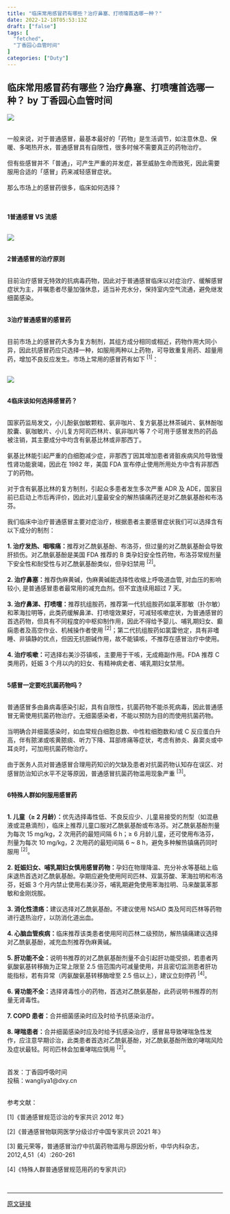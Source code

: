 ```yaml
---
title: "临床常用感冒药有哪些？治疗鼻塞、打喷嚏首选哪一种？"
date: 2022-12-18T05:53:13Z
draft: ["false"]
tags: [
  "fetched",
  "丁香园心血管时间"
]
categories: ["Duty"]
---
```

临床常用感冒药有哪些？治疗鼻塞、打喷嚏首选哪一种？ by 丁香园心血管时间
------
<div><section data-role="outer" label="edit by 135editor"><p><img data-galleryid="" data-ratio="0.13043478260869565" data-src="https://mmbiz.qpic.cn/mmbiz_gif/IAjOtFFWic2q6xLducYlOpapTs1W5YvST9KOk36kzpZCfzNla7b7kNF0vBGOMsKce2zQoyxF6q3pciasTvkjk7mw/640?wx_fmt=gif" data-type="gif" data-w="690" src="https://mmbiz.qpic.cn/mmbiz_gif/IAjOtFFWic2q6xLducYlOpapTs1W5YvST9KOk36kzpZCfzNla7b7kNF0vBGOMsKce2zQoyxF6q3pciasTvkjk7mw/640?wx_fmt=gif"></p><section><br></section><section>一般来说，对于普通感冒，最基本最好的「药物」是生活调节，如注意休息、保暖、多喝热开水，普通感冒具有自限性，很多时候不需要真正的药物治疗。</section><section><br></section><section>但有些感冒并不「普通」，可产生严重的并发症，甚至威胁生命而致死，因此需要服用合适的「感冒」药来减轻感冒症状。</section><section><br></section><section>那么市场上的感冒药很多，临床如何选择？<br></section><section><br></section><section><br></section><section><section><section data-tools="135编辑器" data-id="33" data-color="#6b160b"><p><span><strong>1</strong></span><span><strong data-brushtype="text">普通感冒 VS 流感</strong></span></p></section></section></section><section><br></section><section><img data-cropselx1="0" data-cropselx2="562" data-cropsely1="0" data-cropsely2="214" data-ratio="0.3814814814814815" data-s="300,640" data-src="https://mmbiz.qpic.cn/mmbiz_png/IAjOtFFWic2ricWxNcoeARP6A8M2X8AM8vJVqcsDiclic5llVoXfNj9l90zG6WwGVtVa9TUShv10Z4SISTjRxicia2Ag/640?wx_fmt=png" data-type="png" data-w="1080" src="https://mmbiz.qpic.cn/mmbiz_png/IAjOtFFWic2ricWxNcoeARP6A8M2X8AM8vJVqcsDiclic5llVoXfNj9l90zG6WwGVtVa9TUShv10Z4SISTjRxicia2Ag/640?wx_fmt=png"></section><section><br></section><section><section><section data-tools="135编辑器" data-id="33" data-color="#6b160b"><p><span><strong>2</strong></span><span><strong data-brushtype="text">普通感冒的治疗原则</strong></span></p></section></section></section><section><br></section><section>目前治疗感冒无特效的抗病毒药物，因此对于普通感冒临床以对症治疗、缓解感冒症状为主，并嘱患者尽量加强休息，适当补充水分，保持室内空气流通，避免继发细菌感染。</section><section><br></section><section><section><section data-tools="135编辑器" data-id="33" data-color="#6b160b"><p><span><strong>3</strong></span><span><strong data-brushtype="text">治疗普通感冒的感冒药</strong></span></p></section></section></section><section><br></section><section>目前市场上的感冒药大多为复方制剂，其组方成分相同或相近，药物作用大同小异，因此抗感冒药应<span>只选择一种</span>，如服用两种以上药物，可导致重复用药、超量用药，增加不良反应发生。市场上常用的感冒药有如下 <sup>[1]</sup>：</section><section><br></section><p><img data-cropselx1="0" data-cropselx2="562" data-cropsely1="0" data-cropsely2="885" data-ratio="1.575" data-s="300,640" data-src="https://mmbiz.qpic.cn/mmbiz_png/IAjOtFFWic2ricWxNcoeARP6A8M2X8AM8vR1JhwZibmTgxibbwichqybd3EumrP2IPWzXP1ryCf4nqFibiaib0YAInibq8w/640?wx_fmt=png" data-type="png" data-w="1080" src="https://mmbiz.qpic.cn/mmbiz_png/IAjOtFFWic2ricWxNcoeARP6A8M2X8AM8vR1JhwZibmTgxibbwichqybd3EumrP2IPWzXP1ryCf4nqFibiaib0YAInibq8w/640?wx_fmt=png"><br><br></p><section><section><section data-tools="135编辑器" data-id="33" data-color="#6b160b"><p><span><strong>4</strong></span><span><strong data-brushtype="text">临床该如何选择感冒药？</strong></span></p></section></section></section><section><br></section><section>国家药监局发文，小儿酚氨伽敏颗粒、氨非咖片、复方氨基比林茶碱片、氨林酚咖胶囊、氨咖敏片、小儿复方阿司匹林片、氨非咖片等 7 个可用于感冒发热的药品被注销，其主要成分中均含有氨基比林或非那西丁。<br><br><span>氨基比林</span>能引起严重的白细胞减少症，<span>非那西丁</span>因其增加患者肾脏疾病风险导致慢性肾功能衰竭，因此在 1982 年，美国 FDA 宣布停止使用所用处方中含有非那西丁的药物。<br><br>对于含有氨基比林的复方制剂，引起众多患者发生多次严重 ADR 及 ADE，国家目前已启动上市后再评价，因此对儿童最安全的解热镇痛药还是对乙酰氨基酚和布洛芬。<br><br></section><section>我们临床中治疗普通感冒主要对症治疗，根据患者主要感冒症状我们可以选择含有以下成分的制剂：<br></section><section><br></section><section><section><section><section><section><section><section><section><strong>1. 治疗发热、咽喉痛：</strong>推荐对<span>乙酰氨基酚、布洛芬</span>，但过量的对乙酰氨基酚会导致肝损伤。对乙酰氨基酚是美国 FDA 推荐的 B 类孕妇安全性药物，布洛芬常规剂量下安全性和耐受性与对乙酰氨基酚类似，但孕妇禁用 <sup>[2]</sup>。</section><section><br></section><section><strong>2. 治疗鼻塞：</strong>推荐<span>伪麻黄碱</span>，伪麻黄碱能选择性收缩上呼吸道血管, 对血压的影响较小, 是普通感冒患者最常用的减充血剂。但不宜连续用超过 7 天。</section><section><br></section><section><strong>3. 治疗鼻涕、打喷嚏：</strong>推荐<span>抗组胺药</span>，推荐第一代抗组胺药如氯苯那敏（扑尔敏）和苯海拉明等，此类药缓解鼻涕、打喷嚏效果好，可减轻咳嗽症状，为普通感冒的首选药物，但具有不同程度的中枢抑制作用，因此不得给予婴儿、哺乳期妇女、癫痫患者及高空作业、机械操作者使用 <sup>[2]</sup>；第二代抗组胺药如氯雷他定，具有非嗜睡、非镇静的优点，但因无抗胆碱作用，故不能镇咳，不推荐在感冒治疗中使用。</section><section><br></section><section><strong>4. 治疗咳嗽：</strong>可选择<span>右美沙芬</span>镇咳，主要用于干咳，无成瘾副作用。FDA 推荐 C 类用药，妊娠 3 个月以内的妇女、有精神病史者、哺乳期妇女禁用。</section></section></section></section></section></section></section></section><section><br></section><section><section><section data-tools="135编辑器" data-id="33" data-color="#6b160b"><p><span><strong>5</strong></span><span><strong data-brushtype="text">感冒一定要吃抗菌药物吗？</strong></span></p></section></section></section><section><br></section><section>普通感冒多由鼻病毒感染引起，具有自限性，抗菌药物不能杀死病毒，因此普通感冒<span>无需</span>使用抗菌药物治疗。无细菌感染者，不能以预防为目的而使用抗菌药物。<br><br>当明确合并细菌感染时，如血常规白细胞总数、中性粒细胞数和/或 C 反应蛋白升高，伴有脓涕或咳黄脓痰、听力下降、耳部疼痛等症状，考虑有肺炎、鼻窦炎或中耳炎时，可加用抗菌药物治疗。<br><br></section><section>由于医务人员对普通感冒合理用药知识的欠缺及患者对抗菌药物认知存在误区、对感冒防治知识水平不足等原因，普通感冒抗菌药物滥用现象严重 <sup>[3]</sup>。</section><section><br></section><section><section><section data-tools="135编辑器" data-id="33" data-color="#6b160b"><p><span><strong>6</strong></span><span><strong data-brushtype="text">特殊人群如何服用感冒药</strong></span></p></section></section></section><section><br></section><section><strong>1. 儿童（≥ 2 月龄）：</strong>优先选择毒性低、不良反应少、儿童易接受的剂型（如混悬液或混悬滴剂），临床上推荐儿童口服对乙酰氨基酚或布洛芬。对乙酰氨基酚剂量为每次 15 mg/kg，2 次用药的最短间隔 6 h；≥ 6 月龄儿童，还可使用布洛芬，剂量为每次 10 mg/kg，2 次用药的最短间隔 6 ~ 8 h，避免多种解热镇痛药同时服用 <sup>[2]</sup>。</section><section><br></section><section><strong>2. 妊娠妇女、哺乳期妇女慎用感冒药物：</strong>孕妇在物理降温、充分补水等基础上临床退热首选对乙酰氨基酚。孕期应避免使用阿司匹林、双氯芬酸、苯海拉明和布洛芬，妊娠 3 个月内禁止使用右美沙芬，哺乳期避免使用苯海拉明、马来酸氯苯那敏和金刚烷胺。</section><section><br></section><section><strong>3. 消化性溃疡：</strong>建议选择对乙酰氨基酚。<span>不建议</span>使用 NSAID 类及阿司匹林等药物进行退热治疗，以防消化道出血。</section><section><br></section><section><strong>4. 心脑血管疾病：</strong>临床推荐该类患者使用阿司匹林二级预防，解热镇痛建议选择对乙酰氨基酚，减充血剂推荐伪麻黄碱。</section><section><br></section><section><strong>5. 肝功能不全：</strong>说明书推荐的对乙酰氨基酚剂量不会引起肝功能受损，若患者丙氨酸氨基转移酶为正常上限至 2.5 倍范围内可减量使用，并且密切监测患者肝功能指标，若有异常（丙氨酸氨基转移酶增至 2.5 倍以上），建议立刻停药 <sup>[4]</sup>。</section><section><br></section><section><strong>6. 肾功能不全：</strong>选择肾毒性小的药物，首选对乙酰氨基酚，此药说明书推荐的剂量无肾毒性。</section><section><br></section><section><strong>7. COPD 患者：</strong>合并细菌感染时应及时给予抗感染治疗。</section><section><br></section><section><strong>8. 哮喘患者：</strong>合并细菌感染时应及时给予抗感染治疗，感冒易导致哮喘急性发作，应注意早期诊治，此类患者首选对乙酰氨基酚，对乙酰氨基酚所致的哮喘风险及症状最轻。阿司匹林会加重哮喘应慎用 <sup>[2]</sup>。</section><section><br><br></section><section><span>首发：丁香园呼吸时间</span></section><section><span>投稿：wangliya1@dxy.cn</span></section><section><mp-common-profile data-pluginname="mpprofile" data-id="MzA5MjE3MzUxNA==" data-headimg="http://mmbiz.qpic.cn/mmbiz_png/IAjOtFFWic2o33yNRUTEGHag8fhFLCYrIKAL6lnpAbaeib31rV2XBAs0bxl3ZxzybwzDQgx0ia86oxD8UCex0mjYQ/0?wx_fmt=png" data-nickname="丁香园心血管时间" data-alias="dxy_heart_today" data-signature="丁香园旗下公众号，更懂中国心血管医生。前沿、用药、指南、病例一网打尽，轻松玩转心内科。" data-from="0" data-is_biz_ban="0"></mp-common-profile></section><section><section><section><section><section><br></section><p>参考文献：</p><p>[1]《普通感冒规范诊治的专家共识 2012 年》</p><p>[2]《普通感冒物联网医学分级诊疗中国专家共识 2021 年》</p><p>[3] 戴元荣等，普通感冒治疗中抗菌药物滥用与原因分析，中华内科杂志，2012,4,51（4）:260-261</p><p>[4]《特殊人群普通感冒规范用药的专家共识》</p><section><br></section></section></section></section></section></section><p><mp-style-type data-value="3"></mp-style-type></p></div>  
<hr>
<a href="https://mp.weixin.qq.com/s/Ncp8-Bb1a-jpYeLVfemugQ",target="_blank" rel="noopener noreferrer">原文链接</a>
